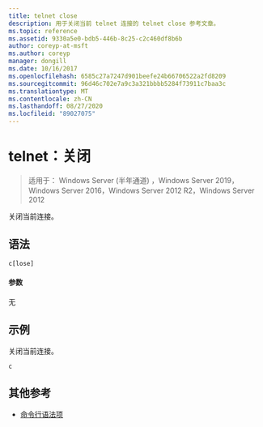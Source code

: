 ```yaml
---
title: telnet close
description: 用于关闭当前 telnet 连接的 telnet close 参考文章。
ms.topic: reference
ms.assetid: 9330a5e0-bdb5-446b-8c25-c2c460df8b6b
author: coreyp-at-msft
ms.author: coreyp
manager: dongill
ms.date: 10/16/2017
ms.openlocfilehash: 6585c27a7247d901beefe24b66706522a2fd8209
ms.sourcegitcommit: 96d46c702e7a9c3a321bbbb5284f73911c7baa3c
ms.translationtype: MT
ms.contentlocale: zh-CN
ms.lasthandoff: 08/27/2020
ms.locfileid: "89027075"
---
```

# <a name="telnet-close"></a>telnet：关闭

> 适用于： Windows Server (半年通道) ，Windows Server 2019，Windows Server 2016，Windows Server 2012 R2，Windows Server 2012

关闭当前连接。

## <a name="syntax"></a>语法
```
c[lose]
```
#### <a name="parameters"></a>参数
无
## <a name="examples"></a>示例
关闭当前连接。
```
c
```
## <a name="additional-references"></a>其他参考
- [命令行语法项](command-line-syntax-key.md)
